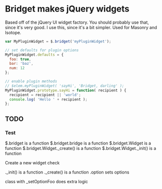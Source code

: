# Bridget makes jQuery widgets

Based off of the jQuery UI widget factory. You should probably use that, since it's very good. I use this, since it's a bit simpler. Used for Masonry and Isotope.

``` js
var MyPluginWidget = $.bridget('myPluginWidget');

// set defaults for plugin options
MyPluginWidget.defaults = {
  foo: true,
  bar: 'baz',
  num: 12
};

// enable plugin methods
// $elem.myPluginWidget( 'sayHi', 'Bridget, darling' );
MyPluginWidget.prototype.sayHi = function( recipient ) {
  recipient = recipient || 'world';
  console.log( 'Hello ' + recipient );
};
```

## TODO

### Test

$.bridget is a function
$.bridget.bridge is a function
$.bridget.Widget is a function
$.bridget.Widget._create() is a function
$.bridget.Widget._init() is a function

Create a new widget check

._init() is a function
._create() is a function
.option sets options

class with _setOptionFoo does extra logic


